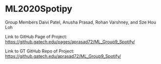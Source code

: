 # ML2020Spotipy

Group Members
Daivi Patel, Anusha Prasad, Rohan Varshney, and Sze Hou Loh

Link to GitHub Page of Project:
https://github.gatech.edu/pages/aprasad72/ML_Group9_Spotify/

Link to GT GitHub Repo of Project:
https://github.gatech.edu/aprasad72/ML_Group9_Spotify/
